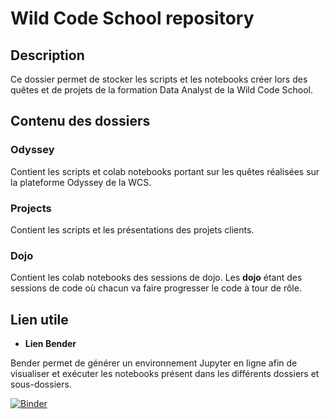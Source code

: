 # Wild Code School repository

## Description 
Ce dossier permet de stocker les scripts et les notebooks créer lors des quêtes et de projets de la formation Data Analyst de la Wild Code School. 

## Contenu des dossiers
### Odyssey
Contient les scripts et colab notebooks portant sur les quêtes réalisées sur la plateforme Odyssey de la WCS.
### Projects
Contient les scripts et les présentations des projets clients. 
### Dojo
Contient les colab notebooks des sessions de dojo. Les **dojo** étant des sessions de code où chacun va faire progresser le code à tour de rôle. 



## Lien utile
- **Lien Bender** 

Bender permet de générer un environnement Jupyter en ligne afin de visualiser et exécuter les notebooks présent dans les différents dossiers et sous-dossiers.

[![Binder](https://mybinder.org/badge_logo.svg)](https://mybinder.org/v2/gh/h4r1c0t/WildCodeSchool/master)
